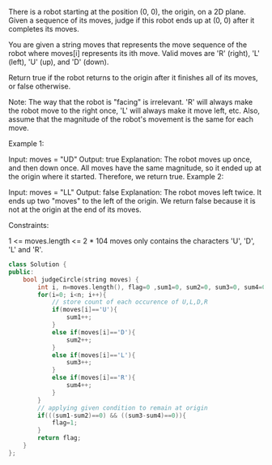 There is a robot starting at the position (0, 0), the origin, on a 2D plane. Given a sequence of its moves, judge if this robot ends up at (0, 0) after it completes its moves.

You are given a string moves that represents the move sequence of the robot where moves[i] represents its ith move. Valid moves are 'R' (right), 'L' (left), 'U' (up), and 'D' (down).

Return true if the robot returns to the origin after it finishes all of its moves, or false otherwise.

Note: The way that the robot is "facing" is irrelevant. 'R' will always make the robot move to the right once, 'L' will always make it move left, etc. Also, assume that the magnitude of the robot's movement is the same for each move.

 

Example 1:

Input: moves = "UD"
Output: true
Explanation: The robot moves up once, and then down once. All moves have the same magnitude, so it ended up at the origin where it started. Therefore, we return true.
Example 2:

Input: moves = "LL"
Output: false
Explanation: The robot moves left twice. It ends up two "moves" to the left of the origin. We return false because it is not at the origin at the end of its moves.
 

Constraints:

1 <= moves.length <= 2 * 104
moves only contains the characters 'U', 'D', 'L' and 'R'.

```cpp
class Solution {
public:
    bool judgeCircle(string moves) {
        int i, n=moves.length(), flag=0 ,sum1=0, sum2=0, sum3=0, sum4=0;
        for(i=0; i<n; i++){
            // store count of each occurence of U,L,D,R
            if(moves[i]=='U'){
                sum1++;
            }
            else if(moves[i]=='D'){
                sum2++;
            }
            else if(moves[i]=='L'){
                sum3++;
            }
            else if(moves[i]=='R'){
                sum4++;
            }
        }
        // applying given condition to remain at origin
        if(((sum1-sum2)==0) && ((sum3-sum4)==0)){
            flag=1;
        }
        return flag;
    }
};
```
